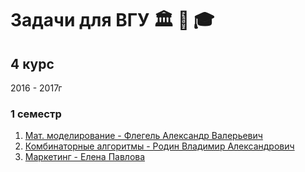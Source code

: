 # Задачи для ВГУ 🏛 📖 🎓

## 4 курс
2016 - 2017г
### 1 семестр
1. [Мат. моделирование - Флегель Александр Валерьевич](Math-Modeling)
2. [Комбинаторные алгоритмы - Родин Владимир Александрович](comb-algorithms)
3. [Маркетинг - Елена Павлова](Marketing)